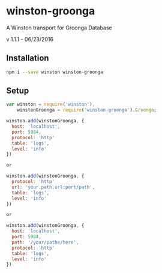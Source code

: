 # winston-groonga
A Winston transport for Groonga Database

v 1.1.1 - 06/23/2016

## Installation

```bash
npm i --save winston winston-groonga
```

## Setup

```js
var winston = require('winston'),
    winstonGroonga = require('winston-groonga').Groonga;

winston.add(winstonGroonga, {
  host: 'localhost',
  port: 5984,
  protocol: 'http'
  table: 'logs',
  level: 'info'
})

or

winston.add(winstonGroonga, {
  protocol: 'http'
  url: 'your.path.url:port/path',
  table: 'logs',
  level: 'info'
})

or

winston.add(winstonGroonga, {
  host: 'localhost',
  port: 5984,
  path: '/your/pathe/here',
  protocol: 'http'
  table: 'logs',
  level: 'info'
})
```
